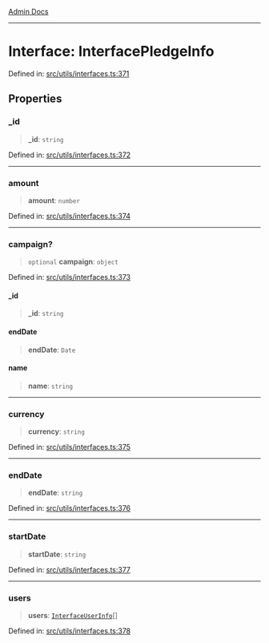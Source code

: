 [Admin Docs](/)

***

# Interface: InterfacePledgeInfo

Defined in: [src/utils/interfaces.ts:371](https://github.com/abhassen44/talawa-admin/blob/bb7b6d5252385a81ad100b897eb0cba4f7ba10d2/src/utils/interfaces.ts#L371)

## Properties

### \_id

> **\_id**: `string`

Defined in: [src/utils/interfaces.ts:372](https://github.com/abhassen44/talawa-admin/blob/bb7b6d5252385a81ad100b897eb0cba4f7ba10d2/src/utils/interfaces.ts#L372)

***

### amount

> **amount**: `number`

Defined in: [src/utils/interfaces.ts:374](https://github.com/abhassen44/talawa-admin/blob/bb7b6d5252385a81ad100b897eb0cba4f7ba10d2/src/utils/interfaces.ts#L374)

***

### campaign?

> `optional` **campaign**: `object`

Defined in: [src/utils/interfaces.ts:373](https://github.com/abhassen44/talawa-admin/blob/bb7b6d5252385a81ad100b897eb0cba4f7ba10d2/src/utils/interfaces.ts#L373)

#### \_id

> **\_id**: `string`

#### endDate

> **endDate**: `Date`

#### name

> **name**: `string`

***

### currency

> **currency**: `string`

Defined in: [src/utils/interfaces.ts:375](https://github.com/abhassen44/talawa-admin/blob/bb7b6d5252385a81ad100b897eb0cba4f7ba10d2/src/utils/interfaces.ts#L375)

***

### endDate

> **endDate**: `string`

Defined in: [src/utils/interfaces.ts:376](https://github.com/abhassen44/talawa-admin/blob/bb7b6d5252385a81ad100b897eb0cba4f7ba10d2/src/utils/interfaces.ts#L376)

***

### startDate

> **startDate**: `string`

Defined in: [src/utils/interfaces.ts:377](https://github.com/abhassen44/talawa-admin/blob/bb7b6d5252385a81ad100b897eb0cba4f7ba10d2/src/utils/interfaces.ts#L377)

***

### users

> **users**: [`InterfaceUserInfo`](InterfaceUserInfo.md)[]

Defined in: [src/utils/interfaces.ts:378](https://github.com/abhassen44/talawa-admin/blob/bb7b6d5252385a81ad100b897eb0cba4f7ba10d2/src/utils/interfaces.ts#L378)
